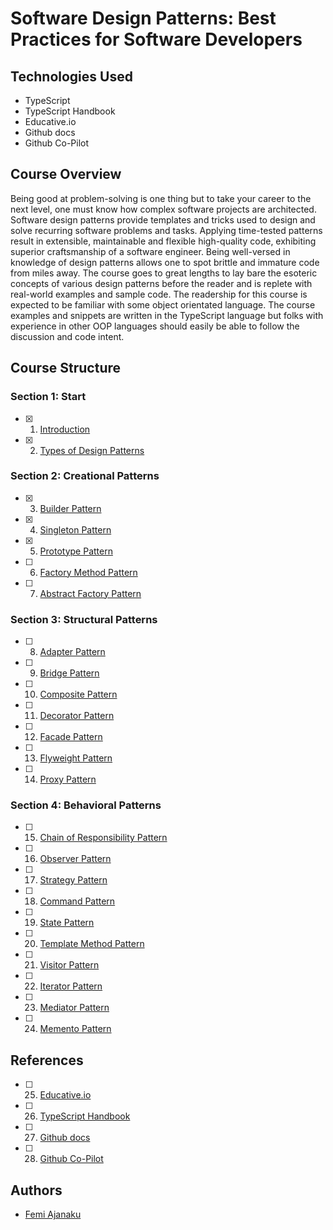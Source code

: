 # Software Design Patterns: Best Practices for Software Developers

## Technologies Used
* TypeScript
* TypeScript Handbook
* Educative.io
* Github docs
* Github Co-Pilot

## Course Overview
Being good at problem-solving is one thing but to take your career to the next level, 
one must know how complex software projects are architected. Software design patterns 
provide templates and tricks used to design and solve recurring software problems and 
tasks. Applying time-tested patterns result in extensible, maintainable and flexible 
high-quality code, exhibiting superior craftsmanship of a software engineer. Being 
well-versed in knowledge of design patterns allows one to spot brittle and immature code 
from miles away. The course goes to great lengths to lay bare the esoteric concepts of 
various design patterns before the reader and is replete with real-world examples and sample code.
The readership for this course is expected to be familiar with some object orientated language. 
The course examples and snippets are written in the TypeScript language but folks with experience 
in other OOP languages should easily be able to follow the discussion and code intent.

## Course Structure
### Section 1: Start
- [x] 1. [Introduction](start/Introduction.md)
- [x] 2. [Types of Design Patterns](start/Types.md)

### Section 2: Creational Patterns
- [x] 3. [Builder Pattern](creational/Builder.md)
- [x] 4. [Singleton Pattern](creational/Singleton.md)
- [x] 5. [Prototype Pattern](creational/Prototype.md)
- [ ] 6. [Factory Method Pattern](creational/Factory_Method.md)
- [ ] 7. [Abstract Factory Pattern](creational/Abstract_Factory.md)

### Section 3: Structural Patterns
- [ ] 8. [Adapter Pattern](structural/Adapter.md)
- [ ] 9. [Bridge Pattern](structural/Bridge.md)
- [ ] 10. [Composite Pattern](structural/Composite.md)
- [ ] 11. [Decorator Pattern](structural/Decorator.md)
- [ ] 12. [Facade Pattern](structural/Facade.md)
- [ ] 13. [Flyweight Pattern](structural/Flyweight.md)
- [ ] 14. [Proxy Pattern](structural/Proxy.md)

### Section 4: Behavioral Patterns
- [ ] 15. [Chain of Responsibility Pattern](behavioral/Chain_of_Responsibility.md)
- [ ] 16. [Observer Pattern](behavioral/Observer.md)
- [ ] 17. [Strategy Pattern](behavioral/Strategy.md)
- [ ] 18. [Command Pattern](behavioral/Command.md)
- [ ] 19. [State Pattern](behavioral/State.md)
- [ ] 20. [Template Method Pattern](behavioral/Template_Method.md)
- [ ] 21. [Visitor Pattern](behavioral/Visitor.md)
- [ ] 22. [Iterator Pattern](behavioral/Iterator.md)
- [ ] 23. [Mediator Pattern](behavioral/Mediator.md)
- [ ] 24. [Memento Pattern](behavioral/Memento.md)


## References
- [ ] 25. [Educative.io](https://www.educative.io/courses/software-design-patterns-best-practices)
- [ ] 26. [TypeScript Handbook](https://www.typescriptlang.org/docs/handbook/intro.html)
- [ ] 27. [Github docs](https://docs.github.com/en/github/writing-on-github/basic-writing-and-formatting-syntax)
- [ ] 28. [Github Co-Pilot](https://copilot.github.com/)


## Authors
- [Femi Ajanaku](https://www.github.com/stawukong)